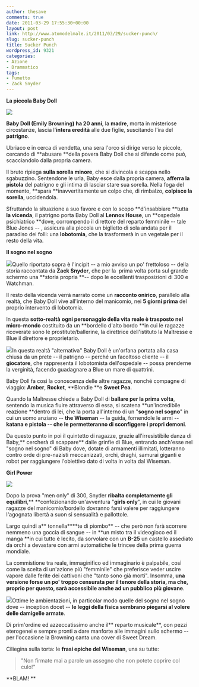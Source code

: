 ```yaml
---
author: thesave
comments: true
date: 2011-03-29 17:55:30+00:00
layout: post
link: http://www.atomodelmale.it/2011/03/29/sucker-punch/
slug: sucker-punch
title: Sucker Punch
wordpress_id: 9321
categories:
- Azione
- Drammatico
tags:
- Fumetto
- Zack Snyder
---
```


**La piccola Baby Doll**

![](http://www.atomodelmale.it/wp-content/uploads/2011/03/SuckerPunch5.jpg)

**Baby Doll **(Emily Browning)** ha 20 anni**, la **madre**, morta in misteriose circostanze, lascia l'**intera eredità** alle due figlie, suscitando l'ira del **patrigno**.

Ubriaco e in cerca di vendetta, una sera l'orco si dirige verso le piccole, cercando di **abusare **della povera Baby Doll che si difende come può, scacciandolo dalla propria camera.

Il bruto ripiega **sulla sorella minore**, che si divincola e scappa nello sgabuzzino. Sentendone le urla, Baby esce dalla propria camera, **afferra la pistola** del patrigno e gli intima di lasciar stare sua sorella. Nella foga del momento, **spara **inavvertitamente un colpo che, di rimbalzo, **colpisce la sorella**, uccidendola.

Sfruttando la situazione a suo favore e con lo scopo **d'insabbiare **tutta **la vicenda**, il patrigno porta Baby Doll al **Lennox House**, un **ospedale psichiatrico **dove, corrompendo il direttore del reparto femminile -- tale Blue Jones -- , assicura alla piccola un biglietto di sola andata per il paradiso dei folli: una **lobotomia**, che la trasformerà in un vegetale per il resto della vita.

**Il sogno nel sogno**

![](http://www.atomodelmale.it/wp-content/uploads/2011/03/SuckerPunch3-300x139.jpg)Quello riportato sopra è l'incipit -- a mio avviso un po' frettoloso -- della storia raccontata da **Zack Snyder**, che per la  prima volta porta sul grande schermo una **storia propria **-- dopo le eccellenti trasposizioni di 300 e Watchman.

Il resto della vicenda verrà narrato come un **racconto onirico**, parallelo alla realtà, che Baby Doll vive all'interno del manicomio, nei **5 giorni prima** del proprio intervento di lobotomia.

In questa **sotto-realtà** **ogni personaggio della vita reale è trasposto nel micro-mondo** costituito da un **bordello d'alto bordo **in cui le ragazze ricoverate sono le prostitute/ballerine, la direttrice dell'istituto la Maîtresse e Blue il direttore e proprietario.

![](http://www.atomodelmale.it/wp-content/uploads/2011/03/SuckerPunch2-300x200.jpg)In questa realtà "alternativa" Baby Doll è un'orfana portata alla casa chiusa da un prete -- il patrigno -- perché un facoltoso cliente -- il **giocatore**, che rappresenta il lobotomista dell'ospedale -- possa prenderne la verginità, facendo guadagnare a Blue un mare di quattrini.

Baby Doll fa così la conoscenza delle altre ragazze, nonché compagne di viaggio: **Amber**, **Rocket**, **Blondie **e **Sweet Pea**.

Quando la Maîtresse chiede a Baby Doll di **ballare per la prima volta**, sentendo la musica fluire attraverso di essa, si scatena **un'incredibile reazione **dentro di lei, che la porta all'interno di un "**sogno nel sogno**" in cui un uomo anziano -- **the Wiseman** -- la guida, fornendole le armi -- **katana **e **pistola** -- che le permetteranno di** sconfiggere i propri demoni**.

Da questo punto in poi il quintetto di ragazze, grazie all'irresistibile danza di Baby,** cercherà di scappare** dalle grinfie di Blue, entrando anch'esse nel "sogno nel sogno" di Baby dove, dotate di armamenti illimitati, lotteranno contro orde di pre-nazisti meccanizzati, orchi, draghi, samurai giganti e robot per raggiungere l'obiettivo dato di volta in volta dal Wiseman.

**Girl Power**

![](http://www.atomodelmale.it/wp-content/uploads/2011/03/SuckerPunch4-300x199.jpg)

Dopo la prova "men only" di 300, Snyder **ribalta completamente gli equilibri**,** **confezionando un'avventura "**girls only**", in cui le giovani ragazze del manicomio/bordello dovranno farsi valere per raggiungere l'agognata libertà a suon si sensualità e pallottole.

Largo quindi a** tonnella****te di piombo** -- che però non farà scorrere nemmeno una goccia di sangue -- in **un misto tra il videogioco ed il manga **in cui tutto è lecito, da sorvolare con un **B-25** un castello assediato da orchi a devastare con armi automatiche le trincee della prima guerra mondiale.

La commistione tra reale, immaginifico ed immaginario è palpabile, così come la scelta di un'azione più "femminile" che preferisce veder uscire vapore dalle ferite dei cattivoni che "tanto sono già morti". Insomma, **una versione forse un po' troppo censurata **per il tenore della storia, ma che, proprio per questo, sarà** accessibile anche ad un pubblico più giovane**.

![](http://www.atomodelmale.it/wp-content/uploads/2011/03/SuckerPunch1-300x125.jpg)Ottime le ambientazioni, in particolar modo quelle del sogno nel sogno dove -- inception docet -- **le leggi della fisica sembrano piegarsi al volere delle damigelle armate**.

Di prim'ordine ed azzeccatissimo anche il** reparto musicale**, con pezzi eterogenei e sempre pronti a dare manforte alle immagini sullo schermo -- per l'occasione la Browning canta una cover di Sweet Dream.

Ciliegina sulla torta: le **frasi epiche del Wiseman**, una su tutte:


<blockquote>"Non firmate mai a parole un assegno che non potete coprire col culo!"</blockquote>


**BLAM!
**
